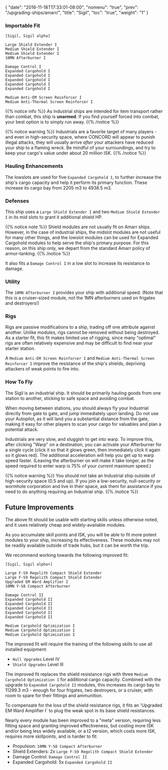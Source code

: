 {
  "date": "2016-11-18T17:33:01-08:00",
  "nomenu": "true",
  "prev": "/upgrading-ships/amarr/",
  "title": "Sigil",
  "toc": "true",
  "weight": "1"
}

### Importable Fit
    [Sigil, Sigil alpha]

    Large Shield Extender I
    Medium Shield Extender I
    Medium Shield Extender I
    10MN Afterburner I

    Damage Control I
    Expanded Cargohold I
    Expanded Cargohold I
    Expanded Cargohold I
    Expanded Cargohold I
    Expanded Cargohold I

    Medium Anti-EM Screen Reinforcer I
    Medium Anti-Thermal Screen Reinforcer I

{{% notice info %}}
As industrial ships are intended for item transport rather than combat, this ship is **unarmed**.
If you find yourself forced into combat, your best option is to simply run away.
{{% /notice %}}

{{% notice warning %}}
Industrials are a favorite target of many players - and even in high-security space, where CONCORD will appear to punish illegal attacks, they will usually arrive *after* your attackers have reduced your ship to a flaming wreck.  Be mindful of your surroundings, and try to keep your cargo's value under about 20 million ISK.
{{% /notice %}}

### Hauling Enhancements

The lowslots are used for five `Expanded Cargohold I`, to further increase
the ship's cargo capacity and help it perform its primary function.
These increase its cargo bay from 2205 m3 to 4938.5 m3.

### Defenses

This ship uses a `Large Shield Extender I` and two `Medium Shield Extender I` 
in its mid slots to grant it additional shield HP.

{{% notice note %}}
Shield modules are not usually fit on Amarr ships.  However, in the case of industrial ships,
the midslot modules are not useful for many other things,
and the lowslot modules can be used for Expanded Cargohold modules to help serve the ship's primary purpose.
For this reason, on this ship only, we depart from the standard Amarr policy of armor-tanking.
{{% /notice %}}

It also fits a `Damage Control I` in a low slot to increase its resistance to damage.

### Utility

The `10MN Afterburner I` provides your ship with additional speed.  (Note
that this is a cruiser-sized module, not the 1MN afterburners used on frigates and destroyers!)

### Rigs

Rigs are passive modifications to a ship, trading off one attribute against another.
Unlike modules, rigs cannot be removed without being destroyed. 
As a starter fit, this fit makes limited use of rigging, since many "optimal" rigs
are often relatively expensive and may be difficult to find near your starter station.

A `Medium Anti-EM Screen Reinforcer I` and `Medium Anti-Thermal Screen Reinforcer I`
improve the resistance of the ship's shields, depriving attackers of weak points to fire into.

### How To Fly

The Sigil is an industrial ship.  It should be primarily hauling goods from one
station to another, sticking to safe space and avoiding combat.

When moving between stations, you should always fly your Industrial directly from
gate to gate, and jump immediately upon landing.  Do not use your Autopilot,
as it will land you a substantial distance from the gate, making it easy for other players
to scan your cargo for valuables and plan a potential attack.

Industrials are very slow, and sluggish to get into warp.  To improve this, 
after clicking "Warp" on a destination, you can activate your Afterburner for a single cycle 
(click it so that it glows green, then immediately click it again so it glows red). 
The additional acceleration will help you get up to warp speed faster.
(Leaving the afterburner on will make it take longer, as the speed required
to enter warp is 75% of your *current* maximum speed.)

{{% notice warning %}}
You should not take an Industrial ship outside of high-security space (0.5 and up).
If you join a low-security, null-security or wormhole corporation and live in their space,
ask them for assistance if you need to do anything requiring an Industrial ship.
{{% /notice %}}

## Future Improvements

The above fit should be usable with starting skills unless otherwise noted,
and it uses relatively cheap and widely-available modules.  

As you accumulate skill points and ISK, you will be able to fit more potent
modules to your ship, increasing its effectiveness.  These modules may not be
readily available outside of trade hubs, but it can be worth the trip.

We recommend working towards the following improved fit:

    [Sigil, Sigil alpha+]

    Large F-S9 Regolith Compact Shield Extender
    Large F-S9 Regolith Compact Shield Extender
    Upgraded EM Ward Amplifier I
    10MN Y-S8 Compact Afterburner

    Damage Control II
    Expanded Cargohold II
    Expanded Cargohold II
    Expanded Cargohold II
    Expanded Cargohold II
    Expanded Cargohold II

    Medium Cargohold Optimization I
    Medium Cargohold Optimization I
    Medium Cargohold Optimization I

The improved fit will require the training of the following skills to use all installed equipment:

* `Hull Upgrades` Level IV
* `Shield Upgrades` Level III

The improved fit replaces the shield resistance rigs with three `Medium Cargohold Optimization I`
for additional cargo capacity.  Combined with the upgrade to `Expanded Cargohold II` modules,
this increases its cargo bay to 11299.3 m3 - enough for four frigates, two destroyers, or a cruiser,
with room to spare for their fittings and ammunition.

To compensate for the loss of the shield resistance rigs, it fits an 'Upgraded EM Ward Amplifier I`
to plug the weak spot in its base shield resistances.

Nearly every module has been improved to a "meta" version, requiring less fitting space
and granting improved effectiveness, but costing more ISK and/or being less widely available,
or a t2 version, which costs more ISK, requires more skillpoints, and is harder to fit:

 * Propulsion: `10MN Y-S8 Compact Afterburner`
 * Shield Extenders: 2x `Large F-S9 Regolith Compact Shield Extender`
 * Damage Control: `Damage Control II`
 * Expanded Cargohold: 5x `Expanded Cargohold II`
